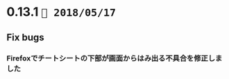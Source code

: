 0.13.1   `📅 2018/05/17` 
===============================


## Fix bugs

### Firefoxでチートシートの下部が画面からはみ出る不具合を修正しました

